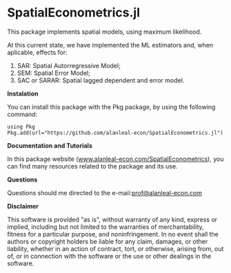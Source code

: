 # SpatialEconometrics.jl
This package implements spatial models, using maximum likelihood. 

At this current state, we have implemented the ML estimators and, when aplicable, effects for:

1) SAR: Spatial Autorregressive Model;
2) SEM: Spatial Error Model;
3) SAC or SARAR: Spatial lagged dependent and error model.

**Instalation**

You can  install this package with the Pkg package, by using the following command: 
```
using Pkg
Pkg.add(url="https://github.com/alanleal-econ/SpatialEconometrics.jl")
```

**Documentation and Tutorials**

In this package website (www.alanleal-econ.com/SpatialEconometrics), you can find many resources related to the package and its use. 

**Questions**

Questions should me directed to the e-mail:prof@alanleal-econ.com

**Disclaimer**

This software is provided "as is", without warranty of any kind, express or implied, including but not limited to the warranties of merchantability, fitness for a particular purpose, and noninfringement. In no event shall the authors or copyright holders be liable for any claim, damages, or other liability, whether in an action of contract, tort, or otherwise, arising from, out of, or in connection with the software or the use or other dealings in the software.
